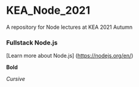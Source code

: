# KEA_Node_2021
A repository for Node lectures at KEA 2021 Autumn

### Fullstack Node.js

[Learn more about Node.js] (https://nodejs.org/en/)

**Bold**

*Cursive* 